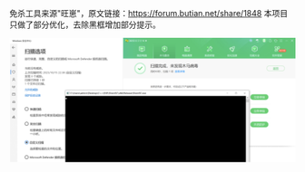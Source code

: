 免杀工具来源"旺崽"，原文链接：https://forum.butian.net/share/1848
本项目只做了部分优化，去除黑框增加部分提示。

![1697471775027](image/README/1697471775027.png)
